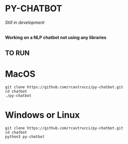 # PY-CHATBOT
###### Still in development

#### Working on a NLP chatbot not using any libraries

## TO RUN

# **MacOS**
    git clone https://github.com/rcastrucci/py-chatbot.git
    cd chatbot
    ./py-chatbot

# **Windows or Linux**
    git clone https://github.com/rcastrucci/py-chatbot.git
    cd chatbot
    python3 py-chatbot
